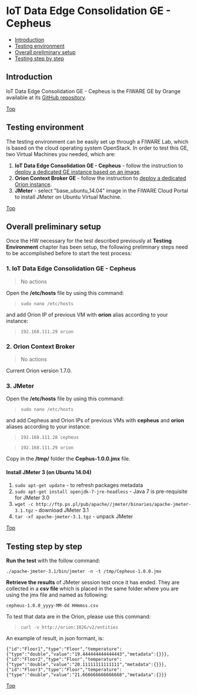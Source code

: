 # IoT Data Edge Consolidation GE - Cepheus #

* [Introduction](#introduction)
* [Testing environment](#testing-environment)
* [Overall preliminary setup](#overall-preliminary-setup)
* [Testing step by step](#testing-step-by-step)


## Introduction ##

IoT Data Edge Consolidation GE - Cepheus is the FIWARE GE by Orange available at its [GitHub repository](https://github.com/Orange-OpenSource/fiware-cepheus).

[Top](#iot-data-edge-consolidation-ge---cepheus)

## Testing environment ##

The testing environment can be easily set up through a FIWARE Lab, which is based on the cloud operating system OpenStack. 
In order to test this GE, two Virtual Machines you needed, which are: 

1. **IoT Data Edge Consolidation GE - Cepheus** - follow the instruction to [deploy a dedicated GE instance based on an image](https://catalogue.fiware.org/enablers/iot-data-edge-consolidation-ge-cepheus/creating-instances ).
2. **Orion Context Broker GE** - follow the instruction to [deploy a dedicated Orion instance](https://catalogue.fiware.org/enablers/publishsubscribe-context-broker-orion-context-broker/creating-instances).
3. **JMeter** - select "base_ubuntu_14.04" image in the FIWARE Cloud Portal to install JMeter on Ubuntu Virtual Machine.


[Top](#iot-data-edge-consolidation-ge---cepheus)

## Overall preliminary setup ##

Once the HW necessary for the test described previously at **Testing Environment** chapter has been setup, the following preliminary steps need to be accomplished before to start the test process:

### 1. IoT Data Edge Consolidation GE - Cepheus ###

> No actions

Open the **/etc/hosts** file by using this command:

> `sudo nano /etc/hosts` 

and add Orion IP of previous VM with **orion** alias according to your instance: 

> `192.168.111.29 orion`

### 2. Orion Context Broker ###

> No actions

Current Orion version 1.7.0.

### 3. JMeter ###

Open the **/etc/hosts** file by using this command:

> `sudo nano /etc/hosts` 

and add Cepheus and Orion IPs of previous VMs with **cepheus** and **orion** aliases according to your instance: 

> `192.168.111.28 cepheus`

> `192.168.111.29 orion`


Copy in the **/tmp/** folder the **Cephus-1.0.0.jmx** file.


#### Install JMeter 3 (on Ubuntu 14.04) ####

1. `sudo apt-get update` - to refresh packages metadata
2. `sudo apt-get install openjdk-7-jre-headless` - Java 7 is pre-requisite for JMeter 3.0
3. `wget -c http://ftp.ps.pl/pub/apache//jmeter/binaries/apache-jmeter-3.1.tgz` - download JMeter 3.1
4. `tar -xf apache-jmeter-3.1.tgz` - unpack JMeter

[Top](#iot-data-edge-consolidation-ge---cepheus)

## Testing step by step ##

**Run the test** with the follow command: 

`./apache-jmeter-3.1/bin/jmeter -n -t /tmp/Cepheus-1.0.0.jmx`

**Retrieve the results** of JMeter session test once it has ended. They are collected in a **csv file** which is placed in the same folder where you are using the jmx file and named as following: 

`cepheus-1.0.0_yyyy-MM-dd HHmmss.csv`

To test that data are in the Orion, please use this command:

> `curl -v http://orion:1026/v2/entities`

An example of result, in json formant, is:

`{"id":"Floor1","type":"Floor","temperature":{"type":"double","value":"19.444444444444443","metadata":{}}},{"id":"Floor2","type":"Floor","temperature":{"type":"double","value":"20.11111111111111","metadata":{}}},{"id":"Floor3","type":"Floor","temperature":{"type":"double","value":"21.666666666666668","metadata":{}}}`

[Top](#iot-data-edge-consolidation-ge---cepheus)